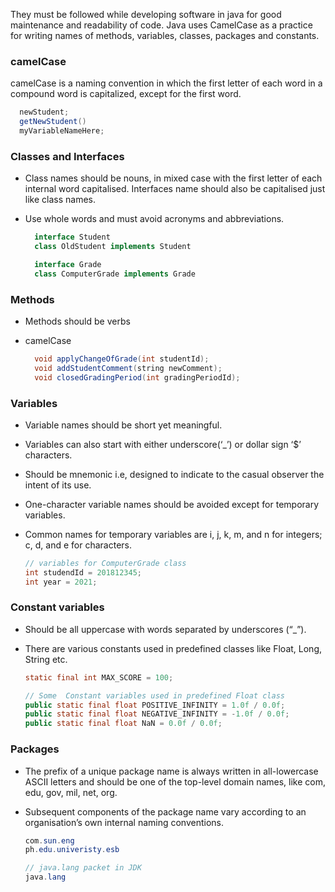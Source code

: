 They must be followed while developing software in java for good maintenance and readability of code. Java uses CamelCase as a practice for writing names of methods, variables, classes, packages and constants.

### camelCase 
camelCase is a naming convention in which the first letter of each word in a compound word is capitalized, except for the first word.

  ```java
    newStudent;
    getNewStudent()
    myVariableNameHere;
  ```

### Classes and Interfaces 
  * Class names should be nouns, in mixed case with the first letter of each internal word capitalised. Interfaces name should also be capitalised just like class names.
  * Use whole words and must avoid acronyms and abbreviations.

    ```java
      interface Student
      class OldStudent implements Student

      interface Grade
      class ComputerGrade implements Grade
    ```

### Methods
  * Methods should be verbs
  * camelCase

    ```java
      void applyChangeOfGrade(int studentId);
      void addStudentComment(string newComment);
      void closedGradingPeriod(int gradingPeriodId);
    ```

### Variables
  * Variable names should be short yet meaningful.
  * Variables can also start with either underscore(‘_’) or dollar sign ‘$’ characters.
  * Should be mnemonic i.e, designed to indicate to the casual observer the intent of its use.
  * One-character variable names should be avoided except for temporary variables.
  * Common names for temporary variables are i, j, k, m, and n for integers; c, d, and e for characters.

    ```java
    // variables for ComputerGrade class
    int studendId = 201812345;
    int year = 2021;
    ```
### Constant variables
  * Should be all uppercase with words separated by underscores (“_”).
  * There are various constants used in predefined classes like Float, Long, String etc.

    ```java
    static final int MAX_SCORE = 100;

    // Some  Constant variables used in predefined Float class
    public static final float POSITIVE_INFINITY = 1.0f / 0.0f;
    public static final float NEGATIVE_INFINITY = -1.0f / 0.0f;
    public static final float NaN = 0.0f / 0.0f;

    ```
### Packages
  * The prefix of a unique package name is always written in all-lowercase ASCII letters and should be one of the top-level domain names, like com, edu, gov, mil, net, org.
  * Subsequent components of the package name vary according to an organisation’s own internal naming conventions.

    ``` java
    com.sun.eng
    ph.edu.univeristy.esb

    // java.lang packet in JDK
    java.lang
    ```
